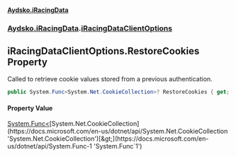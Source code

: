 #### [Aydsko.iRacingData](index.md 'index')
### [Aydsko.iRacingData](index.md#Aydsko.iRacingData 'Aydsko.iRacingData').[iRacingDataClientOptions](iRacingDataClientOptions.md 'Aydsko.iRacingData.iRacingDataClientOptions')

## iRacingDataClientOptions.RestoreCookies Property

Called to retrieve cookie values stored from a previous authentication.

```csharp
public System.Func<System.Net.CookieCollection>? RestoreCookies { get; set; }
```

#### Property Value
[System.Func&lt;](https://docs.microsoft.com/en-us/dotnet/api/System.Func-1 'System.Func`1')[System.Net.CookieCollection](https://docs.microsoft.com/en-us/dotnet/api/System.Net.CookieCollection 'System.Net.CookieCollection')[&gt;](https://docs.microsoft.com/en-us/dotnet/api/System.Func-1 'System.Func`1')